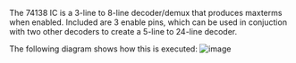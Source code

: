 The 74138 IC is a 3-line to 8-line decoder/demux that produces maxterms when enabled. Included are 3 enable pins, which can be used in conjuction with two other decoders to create a 5-line to 24-line decoder.

The following diagram shows how this is executed:
![image](https://github.com/user-attachments/assets/36fc7779-ca16-4189-8008-8521bcc3e61e)
